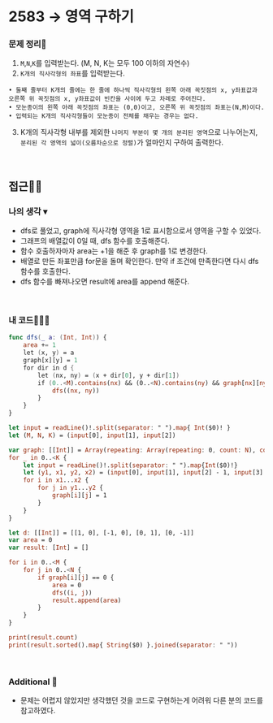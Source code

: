 # 2583 → 영역 구하기
### 문제 정리📝
1. `M`,`N`,`K`를 입력받는다. (M, N, K는 모두 100 이하의 자연수)
2. `K개의 직사각형의 좌표`를 입력받는다.
```
• 둘째 줄부터 K개의 줄에는 한 줄에 하나씩 직사각형의 왼쪽 아래 꼭짓점의 x, y좌표값과 오른쪽 위 꼭짓점의 x, y좌표값이 빈칸을 사이에 두고 차례로 주어진다.   
• 모눈종이의 왼쪽 아래 꼭짓점의 좌표는 (0,0)이고, 오른쪽 위 꼭짓점의 좌표는(N,M)이다.   
• 입력되는 K개의 직사각형들이 모눈종이 전체를 채우는 경우는 없다.
```
3. K개의 직사각형 내부를 제외한 `나머지 부분이 몇 개의 분리된 영역`으로 나누어는지, `분리된 각 영역의 넓이(오름차순으로 정렬)`가 얼마인지 구하여 출력한다.

</br>

## 접근🚶🏻
### 나의 생각 ▾
- dfs로 풀었고, graph에 직사각형 영역을 1로 표시함으로서 영역을 구할 수 있었다.
- 그래프의 배열값이 0일 때, dfs 함수를 호출해준다.
- 함수 호출하자마자 area는 +1을 해준 후 graph를 1로 변경한다. 
- 배열로 만든 좌표만큼 for문을 돌며 확인한다. 만약 if 조건에 만족한다면 다시 dfs 함수를 호출한다.
- dfs 함수를 빠져나오면 result에 area를 append 해준다.

</br>

### 내 코드👨🏻‍💻
```swift
func dfs(_ a: (Int, Int)) {
	area += 1
	let (x, y) = a
	graph[x][y] = 1
	for dir in d {
		let (nx, ny) = (x + dir[0], y + dir[1])
		if (0..<M).contains(nx) && (0..<N).contains(ny) && graph[nx][ny] == 0 {
			dfs((nx, ny))
		}
	}
}

let input = readLine()!.split(separator: " ").map{ Int($0)! }
let (M, N, K) = (input[0], input[1], input[2])

var graph: [[Int]] = Array(repeating: Array(repeating: 0, count: N), count: M)
for _ in 0..<K {
    let input = readLine()!.split(separator: " ").map{Int($0)!}
    let (y1, x1, y2, x2) = (input[0], input[1], input[2] - 1, input[3] - 1)
    for i in x1...x2 {
        for j in y1...y2 {
            graph[i][j] = 1
        }
    }
}

let d: [[Int]] = [[1, 0], [-1, 0], [0, 1], [0, -1]]
var area = 0
var result: [Int] = []

for i in 0..<M {
	for j in 0..<N {
		if graph[i][j] == 0 {
			area = 0
			dfs((i, j))
			result.append(area)
		}
	}
}

print(result.count)
print(result.sorted().map{ String($0) }.joined(separator: " "))
```

</br>

### Additional 📂
- 문제는 어렵지 않았지만 생각했던 것을 코드로 구현하는게 어려워 다른 분의 코드를 참고하였다.
